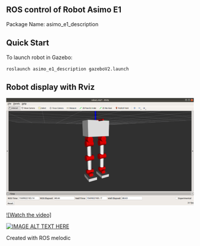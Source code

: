 ## ROS control of Robot Asimo E1

Package Name: asimo_e1_description 

## Quick Start

To launch robot in Gazebo: 
	
	roslaunch asimo_e1_description gazeboV2.launch



## Robot display with Rviz 
![](rviz_view.png)


[![Watch the video]](https://www.youtube.com/watch?v=D0a5ea_kOAI)

[![IMAGE ALT TEXT HERE](http://img.youtube.com/vi/D0a5ea_kOAI/0.jpg)](https://www.youtube.com/watch?v=D0a5ea_kOAI)

Created with ROS melodic 

